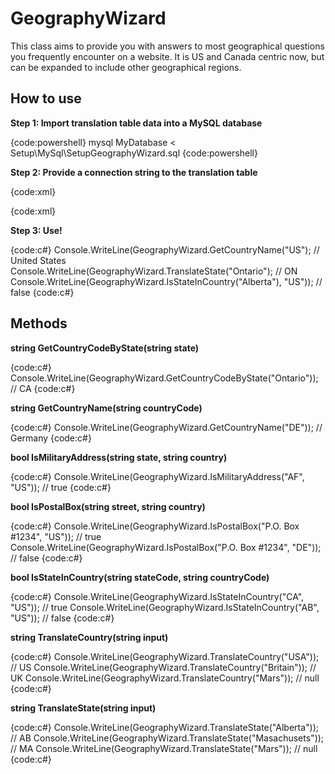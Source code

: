 
# GeographyWizard

This class aims to provide you with answers to most geographical questions you frequently encounter on a website. It is US and Canada centric now, but can be expanded to include other geographical regions.

## How to use

**Step 1: Import translation table data into a MySQL database**

{code:powershell}
mysql MyDatabase < Setup\MySql\SetupGeographyWizard.sql
{code:powershell}

**Step 2: Provide a connection string to the translation table**

{code:xml}
<?xml version="1.0"?>
<configuration>
	<connectionStrings>
		<add name="SharpNick.GeographyWizard"
			connectionString="Datasource=localhost;Database=MyDatabase"
			providerName="MySql.Data.MySqlClient"/>
	</connectionStrings>
</configuration>
{code:xml}

**Step 3: Use!**

{code:c#}
Console.WriteLine(GeographyWizard.GetCountryName("US"); // United States
Console.WriteLine(GeographyWizard.TranslateState("Ontario"); // ON
Console.WriteLine(GeographyWizard.IsStateInCountry("Alberta"), "US")); // false
{code:c#}

## Methods

**string GetCountryCodeByState(string state)**

{code:c#}
Console.WriteLine(GeographyWizard.GetCountryCodeByState("Ontario")); // CA
{code:c#}

**string GetCountryName(string countryCode)**

{code:c#}
Console.WriteLine(GeographyWizard.GetCountryName("DE")); // Germany
{code:c#}

**bool IsMilitaryAddress(string state, string country)**

{code:c#}
Console.WriteLine(GeographyWizard.IsMilitaryAddress("AF", "US")); // true
{code:c#}

**bool IsPostalBox(string street, string country)**

{code:c#}
Console.WriteLine(GeographyWizard.IsPostalBox("P.O. Box #1234", "US")); // true
Console.WriteLine(GeographyWizard.IsPostalBox("P.O. Box #1234", "DE")); // false
{code:c#}

**bool IsStateInCountry(string stateCode, string countryCode)**

{code:c#}
Console.WriteLine(GeographyWizard.IsStateInCountry("CA", "US")); // true
Console.WriteLine(GeographyWizard.IsStateInCountry("AB", "US")); // false
{code:c#}

**string TranslateCountry(string input)**

{code:c#}
Console.WriteLine(GeographyWizard.TranslateCountry("USA")); // US
Console.WriteLine(GeographyWizard.TranslateCountry("Britain")); // UK
Console.WriteLine(GeographyWizard.TranslateCountry("Mars")); // null
{code:c#}

**string TranslateState(string input)**

{code:c#}
Console.WriteLine(GeographyWizard.TranslateState("Alberta")); // AB
Console.WriteLine(GeographyWizard.TranslateState("Masachusets")); // MA
Console.WriteLine(GeographyWizard.TranslateState("Mars")); // null
{code:c#}